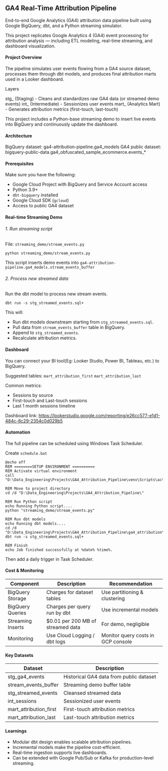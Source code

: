 ## GA4 Real-Time Attribution Pipeline
End-to-end Google Analytics (GA4) attribution data pipeline built using Google BigQuery, dbt, and a Python streaming simulator.

This project replicates Google Analytics 4 (GA4) event processing for attribution analysis — including ETL modeling, real-time streaming, and dashboard visualization.

#### Project Overview
The pipeline simulates user events flowing from a GA4 source dataset, processes them through dbt models, and produces final attribution marts used in a Looker dashboard.

Layers

stg_ (Staging) - Cleans and standardizes raw GA4 data (or streamed demo events)
int_ (Intermediate) - Sessionizes user events
mart_ (Analytics Mart) - Generates attribution metrics (first-touch, last-touch)

This project includes a Python-base streaming demo to insert live events into BigQuery and continuously update the dashboard. 

#### Architecture


BigQuery dataset: ga4-attribution-pipeline.ga4_models
GA4 public dataset: bigquery-public-data.ga4_obfuscated_sample_ecommerce.events_*

#### Prerequisites
Make sure you have the following:
- Google Cloud Project with BigQuery and Service Account access
- Python 3.9+
- `dbt-bigquery` installed
- Google Cloud SDK (`gcloud`)
- Access to public GA4 dataset

#### Real-time Streaming Demo

###### 1. Run streaming script
File: `streaming_demo/stream_events.py`

```python streaming_demo/stream_events.py```

This script inserts demo events into ```ga4-attribution-pipeline.ga4_models.stream_events_buffer```


###### 2. Process new streamed data
Run the dbt model to process new stream events.

```dbt run -s stg_streamed_events.sql+```

This will: 
- Run dbt models downstream starting from ```stg_streamed_events.sql```. 
- Pull data from ```stream_events_buffer``` table in BigQuery.
- Append to ```stg_streamed_events```.
- Recalculate attribution metrics.

#### Dashboard
You can connect your BI tool(Eg: Looker Studio, Power BI, Tableau, etc.) to BigQuery.

Suggested tables:
```mart_attribution_first```
```mart_attribution_last```

Common metrics:
- Sessions by source
- First-touch and Last-touch sessions
- Last 1 month sessions timeline

Dashboard link: https://lookerstudio.google.com/reporting/e26cc577-e1d1-484c-8c29-2354c0d029b5

#### Automation
The full pipeline can be scheduled using Windows Task Scheduler.

Create ```schedule.bat```

```
@echo off
REM ========SETUP ENVIRONMENT ==========
REM Activate virtual environment
call "D:\Data_Engineering\Projects\GA4_Attribution_Pipeline\venv\Scripts\activate.bat"

REM Move to project directory
cd /d "D:\Data_Engineering\Projects\GA4_Attribution_Pipeline\"

REM Run Python script
echo Running Python script....
python "streaming_demo/stream_events.py"

REM Run dbt models
echo Running dbt models....
cd /d "D:\Data_Engineering\Projects\GA4_Attribution_Pipeline\ga4_attribution\models\"
dbt run -s stg_streamed_events.sql+

REM Finish
echo Job finished successfully at %date% %time%.
```
Then add a daily trigger in Task Scheduler. 

#### Cost & Monitoring

| Component         | Description                     | Recommendation                     |
|-------------------|----------------------------------|------------------------------------|
| BigQuery Storage | Charges for dataset tables        | Use partitioning & clustering       |
| BigQuery Queries | Charges per query run by dbt      | Use incremental models              |
| Streaming Inserts | $0.01 per 200 MB of streamed data | For demo, negligible                |
| Monitoring       | Use Cloud Logging / dbt logs      | Monitor query costs in GCP console  |

#### Key Datasets

| Dataset                  | Description                              |
|---------------------------|------------------------------------------|
| stg_ga4_events        | Historical GA4 data from public dataset  |
| stream_events_buffer  | Streaming demo buffer table              |
| stg_streamed_events   | Cleansed streamed data                   |
| int_sessions          | Sessionized user events                  |
| mart_attribution_first| First-touch attribution metrics          |
| mart_attribution_last | Last-touch attribution metrics           |

#### Learnings 
- Modular dbt design enables scalable attribution pipelines.
- Incremental models make the pipeline cost-efficient.
- Real-time ingestion supports live dashboards.
- Can be extended with Google Pub/Sub or Kafka for production-level streaming.